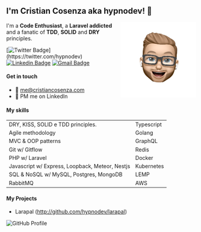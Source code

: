 ## I'm Cristian Cosenza aka hypnodev! 👋
<img align="right" width="200" src="https://raw.githubusercontent.com/hypnodev/hypnodev/master/assets/me.png">

I'm a **Code Enthusiast**, a **Laravel addicted** and a fanatic of **TDD**, **SOLID** and **DRY** principles.

[![Twitter Badge](https://img.shields.io/badge/-@hypnodev-1ca0f1?style=flat-square&labelColor=1ca0f1&logo=twitter&logoColor=white&link=https://twitter.com/_Kunal_Raghav_)](https://twitter.com/hypnodev)
[![Linkedin Badge](https://img.shields.io/badge/-cristiancosenza-blue?style=flat-square&logo=Linkedin&logoColor=white&link=https://www.linkedin.com/in/cristiancosenza)](https://www.linkedin.com/in/cristiancosenza)
[![Gmail Badge](https://img.shields.io/badge/-me@cristiancosenza.com-c14438?style=flat-square&logo=Gmail&logoColor=white&link=mailto:me@cristiancosenza.com)](mailto:me@cristiancosenza.com)

#### Get in touch
- 📨 me@cristiancosenza.com
- 💬 PM me on LinkedIn

#### My skills
|                                                            |            |
| ---------------------------------------------------------- | ---------- |
| DRY, KISS, SOLID e TDD principles.                         | Typescript |
| Agile methodology                                          | Golang     |
| MVC & OOP patterns                                         | GraphQL    |
| Git w/ Gitflow                                             | Redis      |
| PHP w/ Laravel                                             | Docker     |
| Javascript w/ Express, Loopback, Meteor, Nestjs            | Kubernetes |
| SQL & NoSQL w/ MySQL, Postgres, MongoDB                    | LEMP       |
| RabbitMQ                                                   | AWS        |

#### My Projects
- Larapal (http://github.com/hypnodev/larapal)

![GitHub Profile](https://github-readme-stats.vercel.app/api?username=hypnodev&show_icons=true)
